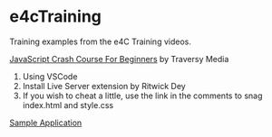 # e4cTraining
Training examples from the e4C Training videos.

[JavaScript Crash Course For Beginners](https://www.youtube.com/watch?v=hdI2bqOjy3c) by
Traversy Media


1. Using VSCode
2. Install Live Server extension by Ritwick Dey
3. If you wish to cheat a little, use the link in the comments to snag index.html and style.css

[Sample Application](./index1.html)
